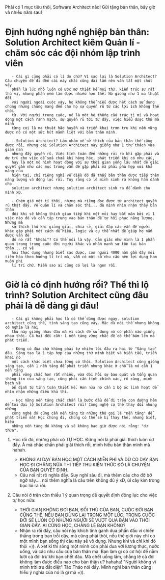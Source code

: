 Phải có 1 mục tiêu thôi, Software Architect nào! Gửi tặng bản thân, bây giờ và nhiều năm sau!
# Định hướng nghề nghiệp bản thân: Solution Architect kiêm Quản lí - chăm sóc các đội nhóm lập trình viên
       
       - Cái gì cũng phải có lí do chứ? Vì sao lại là Solution Architect? Câu chuyện để đi đến cái này chắc cũng dài lắm nên vắn tắt một chút vậy
       phần là lúc nhỏ luôn có ước mơ thiết kế mọi thứ, kiến trúc sư rất thú vị, nhưng phần mềm làm được nhiều hơn thế. Nó giống như 1 ma thuật đối
       với người ngoài cuộc vậy, họ không thể hiểu được hết cách sử dụng chúng nhưng chúng mang đến cho họ sự quyến rũ từ các lợi ích không thể chối
       từ. Với người trong cuộc, nó là một hệ thống cấu trúc tỉ mỉ và hoạt động một cách rành mạch, sự quyến rũ tới từ đây, việc hiểu được thứ mà mình
       từng coi là ma thuật hão huyền và triển khai trơn tru khi nắm vững được nó có một sức hút mãnh liệt với bản thân mình.
       
       - Solution Architect? Lảm nhảm về sở thích của bản thân thế cũng được rồi, nhưng cái Solution Architect này giống như 1 thử thách vừa gian nan
       nhưng đầy quyến rũ. Việc tính toán đến những rủi ro khi gặp phải và dự trù cho việc dễ sửa chửa khi hỏng hóc, phát triển khi có nhu cầu, 
       hay là một mô hình hoạt động với sự thời gian sống lâu nhất để giải quyết gần như các mục trong vấn đề gặp phải mà phải phù hợp với khả năng của
       hiện tại, chỉ riêng nghĩ về điều đó đã thấy bản thân được tiếp thêm năng lượng và động lực rồi. Tuy rằng có lẽ mình sinh ra không hẳn dành cho
       solution architect nhưng solution architect sinh ra để dành cho mình xD.
       
       - Chém gió một tí thôi, nhưng mà riêng đọc được từ architect quyến rũ thật đấy. Về quản lí và chăm sóc thì... dù mình nhìn nhận thấy bản thân
       đôi khi sẽ không thích giao tiếp khi mệt mỏi hay bất mãn bởi vì 1 việc nào đó và cần tập trung vào bản thân để tự hồi phục năng lượng. Nhưng mà
       sự thích thú khi giảng giải, chia sẻ, giải đáp các vấn đề người khác gặp phải một cách dễ hiểu, logic và cụ thể nhất để giúp họ nắm được vấn đề
       đó nó rất "khoái"? Có thể nói là vậy. Cảm giác như mình là 1 phần quan trọng trong cuôc đời người khác và nhấn mạnh sự tồn tại bản thân... có vẻ
       hơi thực dụng nhưng biết sao được, con người 4000 năm gần đây mới tiến hóa theo hướng lí trí mà, vẫn có một số nhu cầu nên lợi dụng ham muốn phi
       lí trí chứ. Miễn sao ai cũng có lợi là ngon rồi.

# Giờ là có định hướng rồi? Thế thì lộ trình? Solution Architect cũng đâu phải là dễ dàng gì đâu!
       
       - Cái gì không phải học là có thể dùng được ngay, solution architect cũng thế, tính sáng tạo cũng vậy. Mặc dù nói thế nhưng không có nghĩa là hai 
       thứ này giống nhau đâu mà vì cách để sử dụng nó có phần nào giống nhau thôi. Cả hai đều cần: 1 nền tảng vững chắc để có thể bám lên mà phát triển.
       
       - Đừng có đùa chứ không phải tự nhiên lòi đâu ra hai từ "Sáng tạo" đâu. Sáng tạo là 1 tập hợp của những thứ mình biết và biến tấu, triển khai nó
       một cách khác biệt chưa từng có thôi. Solution Architect cũng giống sáng tạo, cần 1 nền tảng để phát triển nhưng khác ở chỗ là nó cần 1 nền tảng
       phải vững chắc hơn rất nhiều, vừa đòi hỏi sự bao quát và tổng quan thông tin của sáng tạo, cũng phải cần tính chính xác, rõ ràng, minh bạch và
       ổn định từ tính toán thiết kế. Hơn nữa nó cần 1 bộ óc linh hoạt để nhìn nhận những điều khả thi.
       
       - Học Vững nền tảng chắc chắn là bước đầu để đi trên con đường hẻm để tới đại lộ Solution Architect rồi! Công nghệ có thể thay đổi nhưng những
       công nghệ đó cũng cần nền tảng từ những thứ gọi là "nền tảng" để phát triển mà! Học chúng đi, chúng có thể sẽ bị thay thế, nhưng biết, hiểu
       những nền tảng đó không và sẽ không bao giờ được nói rằng: "dư thừa".
       
   1. Học rồi đó, nhưng phải có TỰ HỌC. Đừng nói là phải giải thích luôn cơ đấy. À mà chắc chắn phải giải thích rồi, mình hiểu bản thân mình mà hahah.
       
       * KHÔNG AI DẠY BẢN HỌC MỘT CÁCH MIỄN PHÍ VÀ DÙ CÓ DẠY BẠN HỌC ĐI CHĂNG NỮA THÌ TIẾP THU KIẾN THỨC ĐÓ LÀ CHUYỆN CỦA BẠN QUYẾT ĐỊNH. 
       
       - Câu nói rất rõ nghĩa đấy. Suy nghĩ sâu đi, mà thêm câu cho đỡ bỡ ngỡ này.... nói thêm nghĩa là câu trên không đủ ý xD, úi cây kim trong bọc lòi 
       ra rồi.
       
   2. Câu nói ở trên còn thiếu 1 ý quan trọng để quyết định động lực cho việc tự học nữa:
 
       * THỜI GIAN KHÔNG ĐỢI BẠN, ĐỐI THỦ CỦA BẠN, CUỘC ĐỜI BẠN CŨNG THẾ. NẾU BẠN DỪNG LẠI TRONG MỘT LÚC, TRONG CUỘC ĐỜI SẼ LUÔN CÓ NHỮNG NGƯỜI SẼ VƯỢT
       QUA BẠN VÀO THỜI GIAN ĐẤY. AI CŨNG HỌC, CHẲNG LẼ BẠN KHÔNG?
          
       - Nhận ra rồi đấy, câu nói này khích tính ganh dua phấn đấu vì chiến thắng trong bạn trỗi dậy, mà cũng phải thôi, nếu thế giới này chỉ có một mình
       bạn sống thì câu này sẽ vô dụng. Nhưng khi và chỉ khi đó thôi =)). À xét kĩ thì sống một mình còn phải đua với lương thực, nước uống, và các nhu cầu
       của bản thân mà. Bạn làm gì có cơ hội để nằm lười cả đời trừ khi bạn chết đâu. Mà chết uổng lắm, chẳng lẽ cả đời không làm được điều nào cho bản thân
       ư? hahaha! "Người không vì mình trời tru đất diệt" Tào Tháo nói đấy. Mình nghĩ bản thân cũng hiểu ý nghĩa của nó là gì mà =)).
       
    

